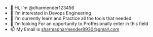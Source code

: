 - 👋 Hi, I’m @dharmender123456
- 👀 I’m interested in Devops Engineering
- 🌱 I’m currently learn and Practice all the tools that needed
- 💞️ I’m looking For an opportunity to Proffesionally enter in this field
- 📫 My Email is sharmadharmender8930@gmail.com
